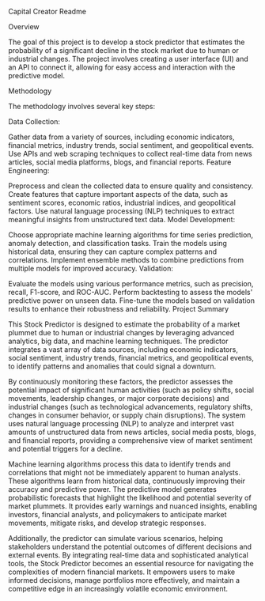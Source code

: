 
Capital Creator Readme

Overview

The goal of this project is to develop a stock predictor that estimates the probability of a significant decline in the stock market due to human or industrial changes. The project involves creating a user interface (UI) and an API to connect it, allowing for easy access and interaction with the predictive model.

Methodology

The methodology involves several key steps:

Data Collection:

Gather data from a variety of sources, including economic indicators, financial metrics, industry trends, social sentiment, and geopolitical events.
Use APIs and web scraping techniques to collect real-time data from news articles, social media platforms, blogs, and financial reports.
Feature Engineering:

Preprocess and clean the collected data to ensure quality and consistency.
Create features that capture important aspects of the data, such as sentiment scores, economic ratios, industrial indices, and geopolitical factors.
Use natural language processing (NLP) techniques to extract meaningful insights from unstructured text data.
Model Development:

Choose appropriate machine learning algorithms for time series prediction, anomaly detection, and classification tasks.
Train the models using historical data, ensuring they can capture complex patterns and correlations.
Implement ensemble methods to combine predictions from multiple models for improved accuracy.
Validation:

Evaluate the models using various performance metrics, such as precision, recall, F1-score, and ROC-AUC.
Perform backtesting to assess the models' predictive power on unseen data.
Fine-tune the models based on validation results to enhance their robustness and reliability.
Project Summary

This Stock Predictor is designed to estimate the probability of a market plummet due to human or industrial changes by leveraging advanced analytics, big data, and machine learning techniques. The predictor integrates a vast array of data sources, including economic indicators, social sentiment, industry trends, financial metrics, and geopolitical events, to identify patterns and anomalies that could signal a downturn.

By continuously monitoring these factors, the predictor assesses the potential impact of significant human activities (such as policy shifts, social movements, leadership changes, or major corporate decisions) and industrial changes (such as technological advancements, regulatory shifts, changes in consumer behavior, or supply chain disruptions). The system uses natural language processing (NLP) to analyze and interpret vast amounts of unstructured data from news articles, social media posts, blogs, and financial reports, providing a comprehensive view of market sentiment and potential triggers for a decline.

Machine learning algorithms process this data to identify trends and correlations that might not be immediately apparent to human analysts. These algorithms learn from historical data, continuously improving their accuracy and predictive power. The predictive model generates probabilistic forecasts that highlight the likelihood and potential severity of market plummets. It provides early warnings and nuanced insights, enabling investors, financial analysts, and policymakers to anticipate market movements, mitigate risks, and develop strategic responses.

Additionally, the predictor can simulate various scenarios, helping stakeholders understand the potential outcomes of different decisions and external events. By integrating real-time data and sophisticated analytical tools, the Stock Predictor becomes an essential resource for navigating the complexities of modern financial markets. It empowers users to make informed decisions, manage portfolios more effectively, and maintain a competitive edge in an increasingly volatile economic environment.
